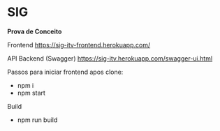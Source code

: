 # SIG
**Prova de Conceito**

Frontend
https://sig-itv-frontend.herokuapp.com/

API  Backend (Swagger)
https://sig-itv.herokuapp.com/swagger-ui.html

Passos para iniciar frontend apos clone:
  * npm i
  * npm start

Build
  * npm run build
